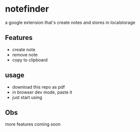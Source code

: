 # notefinder

a google extension that's create notes and stores in localstorage

## Features

- create note
- remove note
- copy to clipboard
  
## usage

- download this repo as pdf
- in browser dev mode, paste it
- just start using

## Obs

more features coming soon
